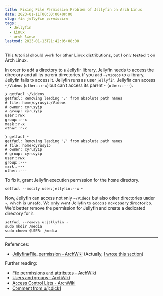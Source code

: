 ```yaml
---
title: Fixing File Permission Problem of Jellyfin on Arch Linux
date: 2023-01-11T00:00:00+08:00
slug: fix-jellyfin-permission
tags:
  - Jellyfin
  - Linux
  - arch-linux
lastmod: 2023-01-13T21:42:05+08:00
---
```


This tutorial should work for other Linux distributions, but I only tested it on Arch Linux.

In order to add a directory to a Jellyfin library, Jellyfin needs to access the directory and all its parent directories. If you add `~/Videos` to a library, Jellyfin fails to access it. Jellyfin runs as user `jellyfin`. Jellyfin can access `~/Videos` (`other::r-x`) but can't access its parent `~` (`other::---`).

```
❯ getfacl ~/Videos
getfacl: Removing leading '/' from absolute path names
# file: home/cyrusyip/Videos
# owner: cyrusyip
# group: cyrusyip
user::rwx
group::r-x
mask::r-x
other::r-x

❯ getfacl ~
getfacl: Removing leading '/' from absolute path names
# file: home/cyrusyip
# owner: cyrusyip
# group: cyrusyip
user::rwx
group::---
mask::---
other::---
```

To fix it, grant Jellyfin execution permission for the home directory.

```
setfacl --modify user:jellyfin:--x ~
```

Now, Jellyfin can access not only `~/Videos` but also other directories under `~`, which is unsafe. We only want Jellyfin to access necessary directories. We'd better remove the permission for Jellyfin and create a dedicated directory for it. 

```
setfacl --remove u:jellyfin ~
sudo mkdir /media
sudo chown $USER: /media
```

---

References:

- [Jellyfin#File_permission - ArchWiki](https://wiki.archlinux.org/title/Jellyfin#File_permission) (Actually, [I wrote this section](https://wiki.archlinux.org/index.php?title=Jellyfin&type=revision&diff=763685&oldid=702260))

Further reading:

- [File permissions and attributes - ArchWiki](https://wiki.archlinux.org/title/File_permissions_and_attributes)
- [Users and groups - ArchWiki](https://wiki.archlinux.org/title/Users_and_groups)
- [Access Control Lists - ArchWiki](https://wiki.archlinux.org/title/Access_Control_Lists)
- [Comment from u/jcdick1](https://www.reddit.com/r/jellyfin/comments/10992x3/comment/j3xm596/?utm_source=share&utm_medium=web2x&context=3)
